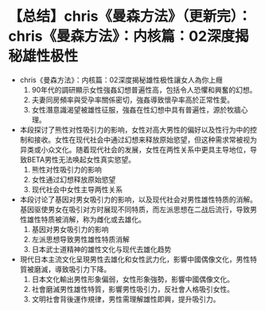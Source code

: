 # 【总结】chris《曼森方法》（更新完）：chris《曼森方法》：内核篇：02深度揭秘雄性极性

-   chris《曼森方法》：内核篇：02深度揭秘雄性极性讓女人為你上癮
    1.  90年代的調研顯示女性強姦幻想普遍性高，包括令人恐懼和興奮的幻想。
    2.  夫妻同房頻率與受孕率關係密切，強姦導致懷孕率高於正常性愛。
    3.  女性潛意識渴望被雄性征服，強姦在性幻想中具有普遍性，源於牧牆心理。
-   本段探讨了熊性对性吸引力的影响，女性对高大男性的偏好以及性行为中的控制和接收。女性在现代社会中通过幻想来释放原始慾望，但这种需求常被视为异类或小众文化。随着现代社会的发展，女性在两性关系中更具主导地位，导致BETA男性无法唤起女性真实慾望。
    1.  熊性对性吸引力的影响
    2.  女性通过幻想释放原始慾望
    3.  现代社会中女性主导两性关系
-   本段讨论了基因对男女吸引力的影响，以及现代社会对男性雄性特质的消解。基因驱使男女在吸引对方时展现不同特质，而左派思想在二战后流行，导致男性雄性特质被消解，称为雌化或去雄化。
    1.  基因对男女吸引力的影响
    2.  左派思想导致男性雄性特质消解
    3.  日本武士道精神的雄性文化与现代去雄化趋势
-   現代日本主流文化呈現男性去雄化和女性武力化，影響中國偶像文化，男性特質被磨滅，導致吸引力下降。
    1.  日本文化輸出男性形象偏弱，女性形象強勢，影響中國偶像文化。
    2.  社會磨滅男性雄性特質，影響男性吸引力，反社會人格吸引女性。
    3.  文明社會背後運作規律，男性需理解雄性即興，提升吸引力。